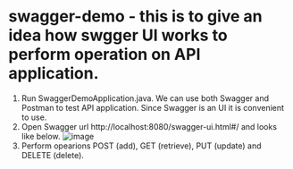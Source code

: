 # swagger-demo - this is to give an idea how swgger UI works to perform operation on API application.

1. Run SwaggerDemoApplication.java. We can use both Swagger and Postman to test API application. Since Swagger is an UI it is convenient to use.
2. Open Swagger url http://localhost:8080/swagger-ui.html#/ and looks like below.
![image](https://user-images.githubusercontent.com/73759012/98451125-f5163a00-2110-11eb-9d29-f5c5e9a1ac31.png)
3. Perform opearions POST (add), GET (retrieve), PUT (update) and DELETE (delete).
